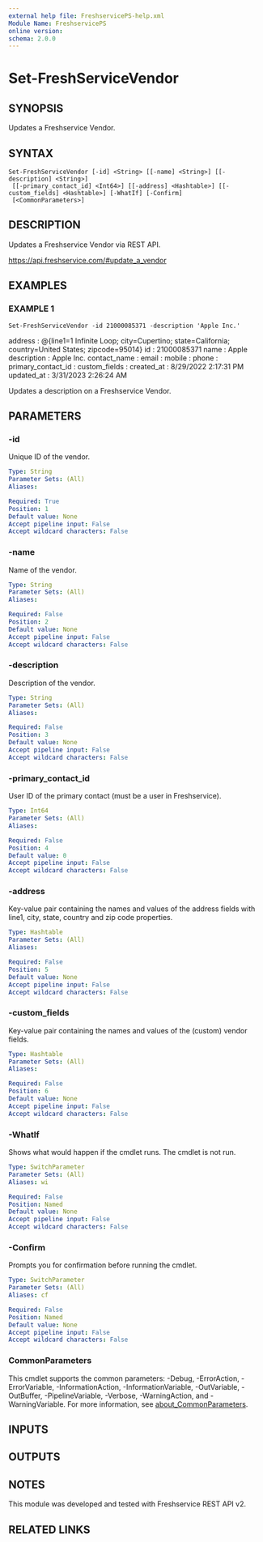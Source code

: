 ```yaml
---
external help file: FreshservicePS-help.xml
Module Name: FreshservicePS
online version:
schema: 2.0.0
---
```


# Set-FreshServiceVendor

## SYNOPSIS
Updates a Freshservice Vendor.

## SYNTAX

```
Set-FreshServiceVendor [-id] <String> [[-name] <String>] [[-description] <String>]
 [[-primary_contact_id] <Int64>] [[-address] <Hashtable>] [[-custom_fields] <Hashtable>] [-WhatIf] [-Confirm]
 [<CommonParameters>]
```

## DESCRIPTION
Updates a Freshservice Vendor via REST API.

https://api.freshservice.com/#update_a_vendor

## EXAMPLES

### EXAMPLE 1
```
Set-FreshServiceVendor -id 21000085371 -description 'Apple Inc.'
```

address            : @{line1=1 Infinite Loop; city=Cupertino; state=California; country=United States;
                    zipcode=95014}
id                 : 21000085371
name               : Apple
description        : Apple Inc.
contact_name       :
email              :
mobile             :
phone              :
primary_contact_id :
custom_fields      :
created_at         : 8/29/2022 2:17:31 PM
updated_at         : 3/31/2023 2:26:24 AM

Updates a description on a Freshservice Vendor.

## PARAMETERS

### -id
Unique ID of the vendor.

```yaml
Type: String
Parameter Sets: (All)
Aliases:

Required: True
Position: 1
Default value: None
Accept pipeline input: False
Accept wildcard characters: False
```

### -name
Name of the vendor.

```yaml
Type: String
Parameter Sets: (All)
Aliases:

Required: False
Position: 2
Default value: None
Accept pipeline input: False
Accept wildcard characters: False
```

### -description
Description of the vendor.

```yaml
Type: String
Parameter Sets: (All)
Aliases:

Required: False
Position: 3
Default value: None
Accept pipeline input: False
Accept wildcard characters: False
```

### -primary_contact_id
User ID of the primary contact (must be a user in Freshservice).

```yaml
Type: Int64
Parameter Sets: (All)
Aliases:

Required: False
Position: 4
Default value: 0
Accept pipeline input: False
Accept wildcard characters: False
```

### -address
Key-value pair containing the names and values of the address fields with line1, city, state, country and zip code properties.

```yaml
Type: Hashtable
Parameter Sets: (All)
Aliases:

Required: False
Position: 5
Default value: None
Accept pipeline input: False
Accept wildcard characters: False
```

### -custom_fields
Key-value pair containing the names and values of the (custom) vendor fields.

```yaml
Type: Hashtable
Parameter Sets: (All)
Aliases:

Required: False
Position: 6
Default value: None
Accept pipeline input: False
Accept wildcard characters: False
```

### -WhatIf
Shows what would happen if the cmdlet runs.
The cmdlet is not run.

```yaml
Type: SwitchParameter
Parameter Sets: (All)
Aliases: wi

Required: False
Position: Named
Default value: None
Accept pipeline input: False
Accept wildcard characters: False
```

### -Confirm
Prompts you for confirmation before running the cmdlet.

```yaml
Type: SwitchParameter
Parameter Sets: (All)
Aliases: cf

Required: False
Position: Named
Default value: None
Accept pipeline input: False
Accept wildcard characters: False
```

### CommonParameters
This cmdlet supports the common parameters: -Debug, -ErrorAction, -ErrorVariable, -InformationAction, -InformationVariable, -OutVariable, -OutBuffer, -PipelineVariable, -Verbose, -WarningAction, and -WarningVariable. For more information, see [about_CommonParameters](http://go.microsoft.com/fwlink/?LinkID=113216).

## INPUTS

## OUTPUTS

## NOTES
This module was developed and tested with Freshservice REST API v2.

## RELATED LINKS
